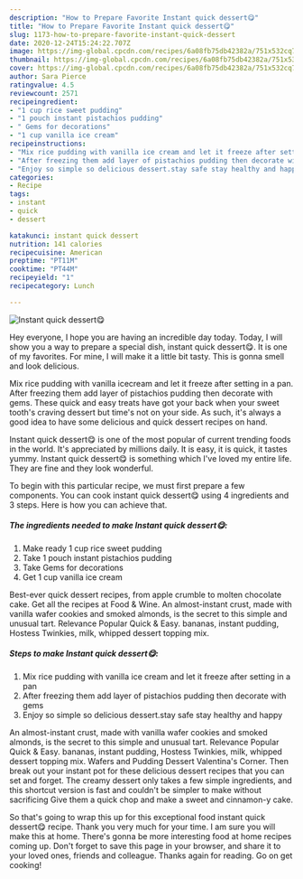 ```yaml
---
description: "How to Prepare Favorite Instant quick dessert😋"
title: "How to Prepare Favorite Instant quick dessert😋"
slug: 1173-how-to-prepare-favorite-instant-quick-dessert
date: 2020-12-24T15:24:22.707Z
image: https://img-global.cpcdn.com/recipes/6a08fb75db42382a/751x532cq70/instant-quick-dessert😋-recipe-main-photo.jpg
thumbnail: https://img-global.cpcdn.com/recipes/6a08fb75db42382a/751x532cq70/instant-quick-dessert😋-recipe-main-photo.jpg
cover: https://img-global.cpcdn.com/recipes/6a08fb75db42382a/751x532cq70/instant-quick-dessert😋-recipe-main-photo.jpg
author: Sara Pierce
ratingvalue: 4.5
reviewcount: 2571
recipeingredient:
- "1 cup rice sweet pudding"
- "1 pouch instant pistachios pudding"
- " Gems for decorations"
- "1 cup vanilla ice cream"
recipeinstructions:
- "Mix rice pudding with vanilla ice cream and let it freeze after setting in a pan"
- "After freezing them add layer of pistachios pudding then decorate with gems"
- "Enjoy so simple so delicious dessert.stay safe stay healthy and happy"
categories:
- Recipe
tags:
- instant
- quick
- dessert

katakunci: instant quick dessert 
nutrition: 141 calories
recipecuisine: American
preptime: "PT11M"
cooktime: "PT44M"
recipeyield: "1"
recipecategory: Lunch

---
```



![Instant quick dessert😋](https://img-global.cpcdn.com/recipes/6a08fb75db42382a/751x532cq70/instant-quick-dessert😋-recipe-main-photo.jpg)

Hey everyone, I hope you are having an incredible day today. Today, I will show you a way to prepare a special dish, instant quick dessert😋. It is one of my favorites. For mine, I will make it a little bit tasty. This is gonna smell and look delicious.

Mix rice pudding with vanilla icecream and let it freeze after setting in a pan. After freezing them add layer of pistachios pudding then decorate with gems. These quick and easy treats have got your back when your sweet tooth&#39;s craving dessert but time&#39;s not on your side. As such, it&#39;s always a good idea to have some delicious and quick dessert recipes on hand.

Instant quick dessert😋 is one of the most popular of current trending foods in the world. It's appreciated by millions daily. It is easy, it is quick, it tastes yummy. Instant quick dessert😋 is something which I've loved my entire life. They are fine and they look wonderful.


To begin with this particular recipe, we must first prepare a few components. You can cook instant quick dessert😋 using 4 ingredients and 3 steps. Here is how you can achieve that.

<!--inarticleads1-->

##### The ingredients needed to make Instant quick dessert😋:

1. Make ready 1 cup rice sweet pudding
1. Take 1 pouch instant pistachios pudding
1. Take  Gems for decorations
1. Get 1 cup vanilla ice cream


Best-ever quick dessert recipes, from apple crumble to molten chocolate cake. Get all the recipes at Food &amp; Wine. An almost-instant crust, made with vanilla wafer cookies and smoked almonds, is the secret to this simple and unusual tart. Relevance Popular Quick &amp; Easy. bananas, instant pudding, Hostess Twinkies, milk, whipped dessert topping mix. 

<!--inarticleads2-->

##### Steps to make Instant quick dessert😋:

1. Mix rice pudding with vanilla ice cream and let it freeze after setting in a pan
1. After freezing them add layer of pistachios pudding then decorate with gems
1. Enjoy so simple so delicious dessert.stay safe stay healthy and happy


An almost-instant crust, made with vanilla wafer cookies and smoked almonds, is the secret to this simple and unusual tart. Relevance Popular Quick &amp; Easy. bananas, instant pudding, Hostess Twinkies, milk, whipped dessert topping mix. Wafers and Pudding Dessert Valentina&#39;s Corner. Then break out your instant pot for these delicious dessert recipes that you can set and forget. The creamy dessert only takes a few simple ingredients, and this shortcut version is fast and couldn&#39;t be simpler to make without sacrificing Give them a quick chop and make a sweet and cinnamon-y cake. 

So that's going to wrap this up for this exceptional food instant quick dessert😋 recipe. Thank you very much for your time. I am sure you will make this at home. There's gonna be more interesting food at home recipes coming up. Don't forget to save this page in your browser, and share it to your loved ones, friends and colleague. Thanks again for reading. Go on get cooking!
